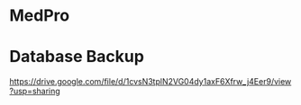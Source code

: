 # MedPro

# Database Backup
https://drive.google.com/file/d/1cvsN3tplN2VG04dy1axF6Xfrw_j4Eer9/view?usp=sharing
